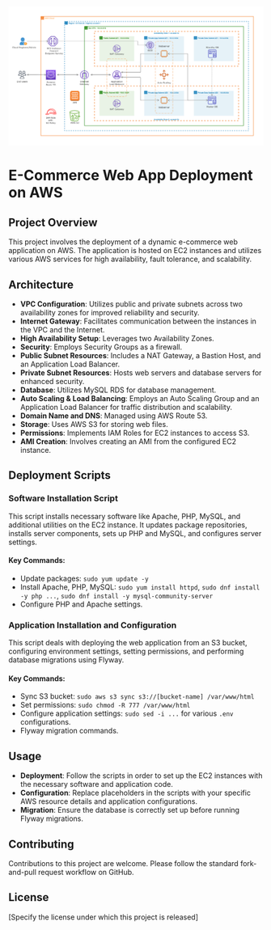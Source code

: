 ![Alt text](Dynamic.png)

# E-Commerce Web App Deployment on AWS

## Project Overview

This project involves the deployment of a dynamic e-commerce web application on AWS. The application is hosted on EC2 instances and utilizes various AWS services for high availability, fault tolerance, and scalability.

## Architecture

- **VPC Configuration**: Utilizes public and private subnets across two availability zones for improved reliability and security.
- **Internet Gateway**: Facilitates communication between the instances in the VPC and the Internet.
- **High Availability Setup**: Leverages two Availability Zones.
- **Security**: Employs Security Groups as a firewall.
- **Public Subnet Resources**: Includes a NAT Gateway, a Bastion Host, and an Application Load Balancer.
- **Private Subnet Resources**: Hosts web servers and database servers for enhanced security.
- **Database**: Utilizes MySQL RDS for database management.
- **Auto Scaling & Load Balancing**: Employs an Auto Scaling Group and an Application Load Balancer for traffic distribution and scalability.
- **Domain Name and DNS**: Managed using AWS Route 53.
- **Storage**: Uses AWS S3 for storing web files.
- **Permissions**: Implements IAM Roles for EC2 instances to access S3.
- **AMI Creation**: Involves creating an AMI from the configured EC2 instance.

## Deployment Scripts

### Software Installation Script

This script installs necessary software like Apache, PHP, MySQL, and additional utilities on the EC2 instance. It updates package repositories, installs server components, sets up PHP and MySQL, and configures server settings.

#### Key Commands:
- Update packages: `sudo yum update -y`
- Install Apache, PHP, MySQL: `sudo yum install httpd`, `sudo dnf install -y php ...`, `sudo dnf install -y mysql-community-server`
- Configure PHP and Apache settings.

### Application Installation and Configuration

This script deals with deploying the web application from an S3 bucket, configuring environment settings, setting permissions, and performing database migrations using Flyway.

#### Key Commands:
- Sync S3 bucket: `sudo aws s3 sync s3://[bucket-name] /var/www/html`
- Set permissions: `sudo chmod -R 777 /var/www/html`
- Configure application settings: `sudo sed -i ...` for various `.env` configurations.
- Flyway migration commands.

## Usage

- **Deployment**: Follow the scripts in order to set up the EC2 instances with the necessary software and application code.
- **Configuration**: Replace placeholders in the scripts with your specific AWS resource details and application configurations.
- **Migration**: Ensure the database is correctly set up before running Flyway migrations.

## Contributing

Contributions to this project are welcome. Please follow the standard fork-and-pull request workflow on GitHub.

## License

[Specify the license under which this project is released]
